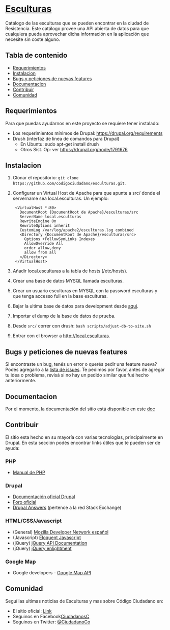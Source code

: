 # [Esculturas](https://github.com/codigociudadano/esculturas)

Catálogo de las esculturas que se pueden encontrar en la ciudad de Resistencia. Este catálogo provee una API abierta de datos para que cualquiera pueda aprovechar dicha información en la aplicación que necesite sin coste alguno.

## Tabla de contenido

 - [Requerimientos](#requerimientos)
 - [Instalacion](#instalacion)
 - [Bugs y peticiones de nuevas features](#Bugs-y-peticiones-de-nuevas-features)
 - [Documentacion](#documentacion)
 - [Contribuir](#contribuir)
 - [Comunidad](#comunidad)

## Requerimientos

Para que puedas ayudarnos en este proyecto se requiere tener instalado:
 - Los requerimientos mínimos de Drupal: https://drupal.org/requirements
 - Drush (interfaz de linea de comandos para Drupal)
   - En Ubuntu: sudo apt-get install drush
   - Otros Sist. Op: ver https://drupal.org/node/1791676

## Instalacion

1) Clonar el repositorio:  `git clone https://github.com/codigociudadano/esculturas.git`.

2) Configurar un Virtual Host de Apache para que apunte a src/ donde el servername sea local.esculturas. 
   Un ejemplo: 
   ```
    <VirtualHost *:80>      
      DocumentRoot {DocumentRoot de Apache}/esculturas/src
      ServerName local.esculturas
      RewriteEngine On
      RewriteOptions inherit
      CustomLog /var/log/apache2/esculturas.log combined
      <Directory {DocumentRoot de Apache}/esculturas/src>
        Options +FollowSymLinks Indexes
        AllowOverride All
        order allow,deny
        allow from all
      </Directory>
    </VirtualHost>
   ```

3) Añadir local.esculturas a la tabla de hosts (/etc/hosts).

4) Crear una base de datos MYSQL llamada esculturas.

5) Crear un usuario esculturas en MYSQL con la password esculturas y que tenga accesso full en la base esculturas.

6) Bajar la ultima base de datos para development desde [aqui](http://www.codigociudadano.co/downloads/esculturas/esculturasdb-latest.tar.gz).

7) Importar el dump de la base de datos de prueba.

8) Desde `src/` correr con drush: `bash scripts/adjust-db-to-site.sh`

9) Entrar con el browser a http://local.esculturas.

## Bugs y peticiones de nuevas features

Si encontraste un bug, tenés un error o querés pedir una feature nueva? Podés agregarlo a la [lista de issues](https://github.com/codigociudadano/esculturas/issues). Te pedimos por favor, antes de agregar tu idea o problema, revisá si no hay un pedido similar que fué hecho anteriormente.

## Documentacion

Por el momento, la documentación del sitio está disponible en este [doc](https://github.com/codigociudadano/esculturas)

## Contribuir

El sitio esta hecho en su mayoría con varias tecnologías, principalmente en Drupal. En esta sección podés encontrar links útiles que te pueden ser de ayuda:

### PHP ####
 
 - [Manual de PHP](http://www.php.net/manual/es/)

### Drupal ###
 - [Documentación oficial Drupal](https://drupal.org/documentation)
 - [Foro oficial](https://drupal.org/forum)
 - [Drupal Answers](http://drupal.stackexchange.com/) (pertence a la red Stack Exchange)

### HTML/CSS/Javascript

 - (General) [Mozilla Developer Network español](https://developer.mozilla.org/es/)
 - (Javascript) [Eloquent Javascript](http://eloquentjavascript.net/contents.html)
 - (jQuery) [jQuery API Documentation](http://api.jquery.com/)
 - (jQuery) [jQuery enlightment](http://jqueryenlightenment.com/jquery_enlightenment.pdf)

### Google Map

 - Google developers - [Google Map API](https://developers.google.com/maps/)

## Comunidad

 Seguí las ultimas noticias de Esculturas y mas sobre Código Ciudadano en:
 - El sitio oficial: [Link](http://www.codigociudadano.com.ar/)
 - Seguinos en Facebook[CiudadanosC](https://www.facebook.com/CiudadanosC)
 - Seguinos en Twitter: [@CiudadanoCo](https://twitter.com/CiudadanoCo)




